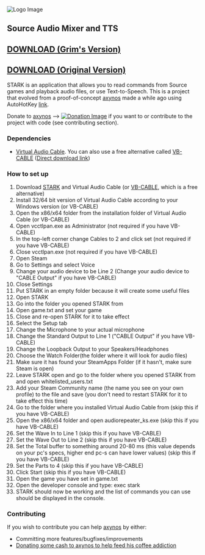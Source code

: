 ![Logo Image](http://i.imgur.com/Nryqfgk.pngg)
## Source Audio Mixer and TTS

## [DOWNLOAD (Grim's Version)](https://github.com/GrimReaperFloof/STARK/blob/master/DOWNLOAD%20EXE%20FILE%20HERE/STARK.exe?raw=true)
## [DOWNLOAD (Original Version)](https://github.com/axynos/STARK/releases/latest)

STARK is an application that allows you to read commands from Source games and playback audio files, or use Text-to-Speech.
This is a project that evolved from a proof-of-concept [axynos](https://github.com/axynos) made a while ago using AutoHotKey [link](https://github.com/axynos/CSGO-Text-To-Speech).

Donate to [axynos](https://github.com/axynos) --> [![Donation Image](http://i.imgur.com/fbH2hRv.png)](https://www.paypal.com/cgi-bin/webscr?cmd=_s-xclick&hosted_button_id=LB5YVGD9F8U5L) if you want to or contribute to the project with code (see contributing section).

### Dependencies
* [Virtual Audio Cable](http://software.muzychenko.net/eng/vac.htm). You can also use a free alternative called [VB-CABLE](http://vb-audio.pagesperso-orange.fr/Cable/index.htm) ([Direct download link](http://vbaudio.jcedeveloppement.com/Download_CABLE/VBCABLE_Driver_Pack43.zip))


### How to set up
1. Download [STARK](http://google.com) and Virtual Audio Cable (or [VB-CABLE](http://vb-audio.pagesperso-orange.fr/Cable/index.htm), which is a free alternative)
2. Install 32/64 bit version of Virtual Audio Cable according to your Windows version (or VB-CABLE)
3. Open the x86/x64 folder from the installation folder of Virtual Audio Cable (or VB-CABLE)
4. Open vcctlpan.exe as Administrator (not required if you have VB-CABLE)
5. In the top-left corner change Cables to 2 and click set (not required if you have VB-CABLE)
6. Close vcctlpan.exe (not required if you have VB-CABLE)
7. Open Steam
8. Go to Settings and select Voice
9. Change your audio device to be Line 2 (Change your audio device to "CABLE Output" if you have VB-CABLE)
10. Close Settings
11. Put STARK in an empty folder because it will create some useful files
12. Open STARK
13. Go into the folder you opened STARK from
14. Open game.txt and set your game
15. Close and re-open STARK for it to take effect
16. Select the Setup tab
17. Change the Microphone to your actual microphone
18. Change the Standard Output to Line 1 ("CABLE Output" if you have VB-CABLE)
19. Change the Loopback Output to your Speakers/Headphones
20. Choose the Watch Folder(the folder where it will look for audio files)
21. Make sure it has found your SteamApps Folder (if it hasn't, make sure Steam is open)
22. Leave STARK open and go to the folder where you opened STARK from and open whitelisted_users.txt
23. Add your Steam Community name (the name you see on your own profile) to the file and save (you don't need to restart STARK for it to take effect this time)
24. Go to the folder where you installed Virtual Audio Cable from (skip this if you have VB-CABLE)
25. Open the x86/x64 folder and open audiorepeater_ks.exe (skip this if you have VB-CABLE)
26. Set the Wave In to Line 1 (skip this if you have VB-CABLE)
27. Set the Wave Out to Line 2 (skip this if you have VB-CABLE)
28. Set the Total buffer to something around 20-80 ms (this value depends on your pc's specs, higher end pc-s can have lower values) (skip this if you have VB-CABLE)
29. Set the Parts to 4 (skip this if you have VB-CABLE)
30. Click Start (skip this if you have VB-CABLE)
31. Open the game you have set in game.txt
32. Open the developer console and type: exec stark
33. STARK should now be working and the list of commands you can use should be displayed in the console.

### Contributing
If you wish to contribute you can help [axynos](https://github.com/axynos) by either:
* Committing more features/bugfixes/improvements
* [Donating some cash to axynos to help feed his coffee addiction](https://www.paypal.com/cgi-bin/webscr?cmd=_s-xclick&hosted_button_id=LB5YVGD9F8U5L)
